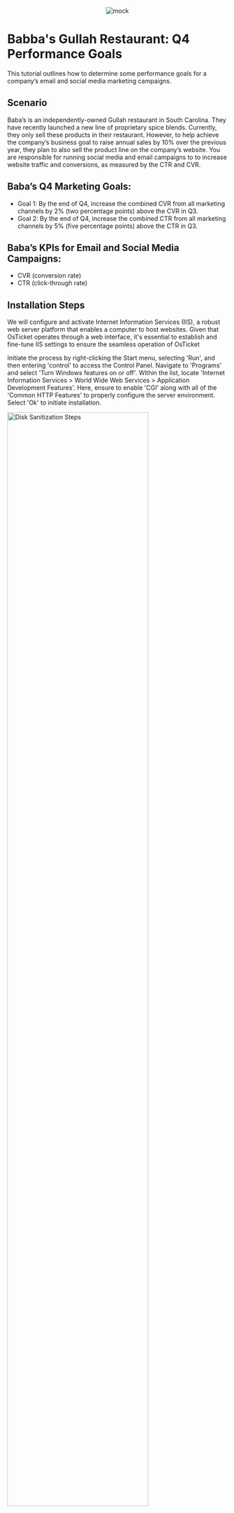 <p align="center">
<img src="https://i.imgur.com/Mv88oGj.jpeg" alt="mock">
</p>

<h1>Babba's Gullah Restaurant: Q4 Performance Goals</h1>
This tutorial outlines how to determine some performance goals for a company’s email and social media marketing campaigns.<br />


<!---<h2>Video Demonstration</h2>

 ### [YouTube: How To Install osTicket with Prerequisites](https://www.youtube.com) --->

<h2>Scenario</h2>

Baba’s is an independently-owned Gullah restaurant in South Carolina. They have recently launched a new line of proprietary spice blends. Currently, they only sell these products in their restaurant. However, to help achieve the company’s business goal to raise annual sales by 10% over the previous year, they plan to also sell the product line on the company’s website. You are responsible for running social media and email campaigns to to increase website traffic and conversions, as measured by the CTR and CVR. 

<h2>Baba’s Q4 Marketing Goals:</h2>

- Goal 1: By the end of Q4, increase the combined CVR from all marketing channels by 2% (two percentage points) above the CVR in Q3.
- Goal 2: By the end of Q4, increase the combined CTR from all marketing channels by 5% (five percentage points) above the CTR in Q3.

<h2>Baba’s KPIs for Email and Social Media Campaigns:</h2>

- CVR (conversion rate)
- CTR (click-through rate)


<h2>Installation Steps</h2>

<p>
We will configure and activate Internet Information Services (IIS), a robust web server platform that enables a computer to host websites. Given that OsTicket operates through a web interface, it's essential to establish and fine-tune IIS settings to ensure the seamless operation of OsTicket<br/> 
 
Initiate the process by right-clicking the Start menu, selecting 'Run', and then entering 'control' to access the Control Panel. Navigate to 'Programs' and select 'Turn Windows features on or off'. Within the list, locate 'Internet Information Services > World Wide Web Services > Application Development Features'. Here, ensure to enable 'CGI' along with all of the 'Common HTTP Features' to properly configure the server environment. Select 'Ok' to initiate installation.
</p>
<p>
<img src="https://i.imgur.com/OxWAXSI.png" height="80%" width="80%" alt="Disk Sanitization Steps"/>
</p>
<br />

<p>
To verify the successful installation of IIS, open your web browser and enter '127.0.0.1' into the address bar. This IP address is known as the 'localhost' and is used to refer to the computer you're currently using. If IIS has been installed and configured correctly, you should be greeted with the default IIS welcome page. This step is crucial as it confirms that your system is properly set up to host web applications.</p>
<p>
<img src="https://i.imgur.com/bn3eMwO.png" height="80%" width="80%" alt="Disk Sanitization Steps"/>
</p>
<br />
